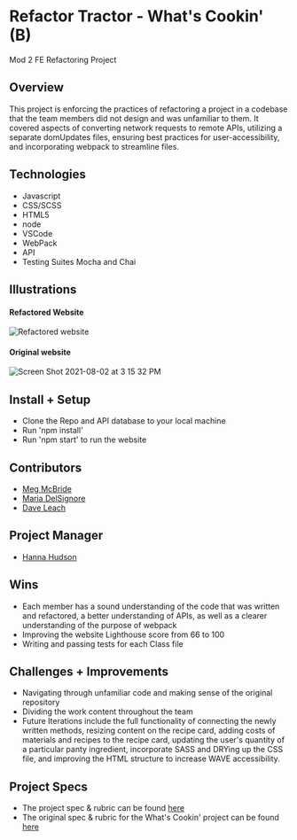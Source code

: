 # Refactor Tractor - What's Cookin' (B)
Mod 2 FE Refactoring Project


## Overview
This project is enforcing the practices of refactoring a project in a codebase that the team members did not design and was unfamiliar to them. It covered aspects of converting network requests to remote APIs, utilizing a separate domUpdates files, ensuring best practices for user-accessibility, and incorporating webpack to streamline files. 

## Technologies
- Javascript
- CSS/SCSS
- HTML5
- node
- VSCode
- WebPack
- API
- Testing Suites Mocha and Chai


## Illustrations
#### Refactored Website
![Refactored website]()


#### Original website
![Screen Shot 2021-08-02 at 3 15 32 PM](https://user-images.githubusercontent.com/78767067/127924882-cbd53882-b7ce-4778-bfe9-d05c9df899ab.png)


## Install + Setup
- Clone the Repo and API database to your local machine
- Run 'npm install'
- Run 'npm start' to run the website


## Contributors
  - [Meg McBride](https://github.com/Meggs625)
  - [Maria DelSignore](https://github.com/madhaus4)
  - [Dave Leach](https://github.com/davidleach724)

## Project Manager
- [Hanna Hudson](https://github.com/hannahhch)

## Wins
- Each member has a sound understanding of the code that was written and refactored, a better understanding of APIs, as well as a clearer understanding of the purpose of webpack
- Improving the website Lighthouse score from 66 to 100
- Writing and passing tests for each Class file

## Challenges + Improvements
- Navigating through unfamiliar code and making sense of the original repository
- Dividing the work content throughout the team
- Future Iterations include the full functionality of connecting the newly written methods, resizing content on the recipe card, adding costs of materials and recipes to the recipe card, updating the user's quantity of a particular panty ingredient, incorporate SASS and DRYing up the CSS file, and improving the HTML structure to increase WAVE accessibility. 


## Project Specs
  - The project spec & rubric can be found [here](https://frontend.turing.edu/projects/module-2/refactor-tractor-choice.html)
  - The original spec & rubric for the What's Cookin' project can be found [here](https://frontend.turing.edu/projects/whats-cookin.html)
